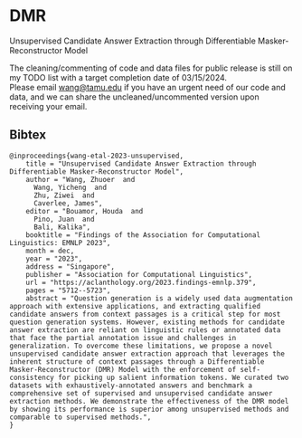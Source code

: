 # DMR
Unsupervised Candidate Answer Extraction through Differentiable Masker-Reconstructor Model

The cleaning/commenting of code and data files for public release is still on my TODO list with a target completion date of 03/15/2024.  
Please email wang@tamu.edu if you have an urgent need of our code and data, and we can share the uncleaned/uncommented version upon receiving your email.  

## Bibtex 
```
@inproceedings{wang-etal-2023-unsupervised, 
    title = "Unsupervised Candidate Answer Extraction through Differentiable Masker-Reconstructor Model", 
    author = "Wang, Zhuoer  and 
      Wang, Yicheng  and 
      Zhu, Ziwei  and 
      Caverlee, James", 
    editor = "Bouamor, Houda  and
      Pino, Juan  and
      Bali, Kalika",
    booktitle = "Findings of the Association for Computational Linguistics: EMNLP 2023",
    month = dec,
    year = "2023",
    address = "Singapore",
    publisher = "Association for Computational Linguistics",
    url = "https://aclanthology.org/2023.findings-emnlp.379",
    pages = "5712--5723",
    abstract = "Question generation is a widely used data augmentation approach with extensive applications, and extracting qualified candidate answers from context passages is a critical step for most question generation systems. However, existing methods for candidate answer extraction are reliant on linguistic rules or annotated data that face the partial annotation issue and challenges in generalization. To overcome these limitations, we propose a novel unsupervised candidate answer extraction approach that leverages the inherent structure of context passages through a Differentiable Masker-Reconstructor (DMR) Model with the enforcement of self-consistency for picking up salient information tokens. We curated two datasets with exhaustively-annotated answers and benchmark a comprehensive set of supervised and unsupervised candidate answer extraction methods. We demonstrate the effectiveness of the DMR model by showing its performance is superior among unsupervised methods and comparable to supervised methods.",
}
```
